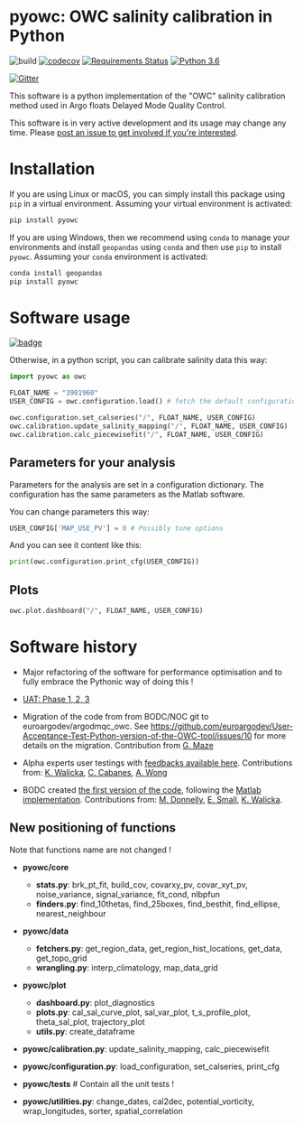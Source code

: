 # pyowc: OWC salinity calibration in Python

![build](https://github.com/euroargodev/argodmqc_owc/workflows/build/badge.svg)
[![codecov](https://codecov.io/gh/euroargodev/argodmqc_owc/branch/refactor-configuration/graph/badge.svg)](https://codecov.io/gh/euroargodev/argodmqc_owc)
[![Requirements Status](https://requires.io/github/euroargodev/argodmqc_owc/requirements.svg?branch=master)](https://requires.io/github/euroargodev/argodmqc_owc/requirements/?branch=refactor-configuration)
[![Python 3.6](https://img.shields.io/badge/python-3.6-blue.svg)](https://www.python.org/downloads/release/python-360/)

[![Gitter](https://badges.gitter.im/Argo-floats/owc-python.svg)](https://gitter.im/Argo-floats/owc-python?utm_source=badge&utm_medium=badge&utm_campaign=pr-badge)

This software is a python implementation of the "OWC" salinity calibration method used in Argo floats Delayed Mode Quality Control.

This software is in very active development and its usage may change any time. Please [post an issue to get involved if you're interested](https://github.com/euroargodev/argodmqc_owc/issues/new/choose).

# Installation

If you are using Linux or macOS, you can simply install this package using `pip` in a virtual environment.
Assuming your virtual environment is activated:

```bash
pip install pyowc
```

If you are using Windows, then we recommend using `conda` to manage your environments
and install `geopandas` using `conda` and then use `pip` to install `pyowc`.
Assuming your `conda` environment is activated:

```bash
conda install geopandas
pip install pyowc
```

# Software usage

[![badge](https://img.shields.io/static/v1.svg?logo=Jupyter&label=Pangeo+Binder&message=Click+here+to+try+this+software+online+!&color=blue&style=for-the-badge)](https://binder.pangeo.io/v2/gh/euroargodev/argodmqc_owc/refactor-configuration?urlpath=lab/tree/docs/Tryit.ipynb)

Otherwise, in a python script, you can calibrate salinity data this way:

```python
import pyowc as owc

FLOAT_NAME = "3901960"
USER_CONFIG = owc.configuration.load() # fetch the default configuration and parameters

owc.configuration.set_calseries("/", FLOAT_NAME, USER_CONFIG)
owc.calibration.update_salinity_mapping("/", FLOAT_NAME, USER_CONFIG)
owc.calibration.calc_piecewisefit("/", FLOAT_NAME, USER_CONFIG)
```

## Parameters for your analysis

Parameters for the analysis are set in a configuration dictionary. 
The configuration has the same parameters as the Matlab software.

You can change parameters this way:
```python
USER_CONFIG['MAP_USE_PV'] = 0 # Possibly tune options
```

And you can see it content like this:
```python
print(owc.configuration.print_cfg(USER_CONFIG))
```

## Plots

```python
owc.plot.dashboard("/", FLOAT_NAME, USER_CONFIG)
```

# Software history

- Major refactoring of the software for performance optimisation and to fully embrace the Pythonic way of doing this !

- [UAT: Phase 1, 2, 3](https://github.com/euroargodev/User-Acceptance-Test-Python-version-of-the-OWC-tool) 

- Migration of the code from from BODC/NOC git to euroargodev/argodmqc_owc. See https://github.com/euroargodev/User-Acceptance-Test-Python-version-of-the-OWC-tool/issues/10 for more details on the migration. Contribution from [G. Maze](https://github.com/gmaze)

- Alpha experts user testings with [feedbacks available here](https://github.com/euroargodev/User-Acceptance-Test-Python-version-of-the-OWC-tool/issues). Contributions from: [K. Walicka](https://github.com/kamwal), [C. Cabanes](https://github.com/cabanesc), [A. Wong](https://github.com/apswong)

- BODC created [the first version of the code](https://git.noc.ac.uk/bodc/owc-software-python), following the [Matlab implementation](https://github.com/ArgoDMQC/matlab_owc). Contributions from: [M. Donnelly](https://github.com/matdon17), [E. Small](https://github.com/edsmall-bodc), [K. Walicka](https://github.com/kamwal).


## New positioning of functions 
Note that functions name are not changed !

- **pyowc/core**
  - **stats.py**: brk_pt_fit, build_cov, covarxy_pv, covar_xyt_pv, noise_variance, signal_variance, fit_cond, nlbpfun
  - **finders.py**: find_10thetas, find_25boxes, find_besthit, find_ellipse, nearest_neighbour

- **pyowc/data**
  - **fetchers.py**: get_region_data, get_region_hist_locations, get_data, get_topo_grid
  - **wrangling.py**: interp_climatology, map_data_grid 

- **pyowc/plot**
  - **dashboard.py**: plot_diagnostics
  - **plots.py**: cal_sal_curve_plot, sal_var_plot, t_s_profile_plot, theta_sal_plot, trajectory_plot
  - **utils.py**: create_dataframe

- **pyowc/calibration.py**: update_salinity_mapping, calc_piecewisefit

- **pyowc/configuration.py**: load_configuration, set_calseries, print_cfg

- **pyowc/tests**  # Contain all the unit tests !

- **pyowc/utilities.py**: change_dates, cal2dec, potential_vorticity, wrap_longitudes, sorter, spatial_correlation